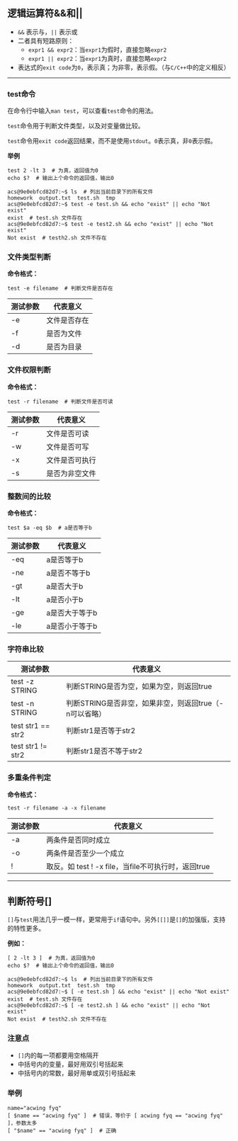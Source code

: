 ## 逻辑运算符&&和||

+   `&&` 表示与，`||` 表示或
+   二者具有短路原则：
    +   `expr1 && expr2`：当`expr1`为假时，直接忽略`expr2`
    +   `expr1 || expr2`：当`expr1`为真时，直接忽略`expr2`
+   表达式的`exit code`为`0`，表示真；为非零，表示假。（与`C/C++`中的定义相反）

---

### test命令

在命令行中输入`man test`，可以查看`test`命令的用法。

`test`命令用于判断文件类型，以及对变量做比较。

`test`命令用`exit code`返回结果，而不是使用`stdout`。`0`表示真，非`0`表示假。

**举例**

```shell
test 2 -lt 3  # 为真，返回值为0
echo $?  # 输出上个命令的返回值，输出0
```

```shell
acs@9e0ebfcd82d7:~$ ls  # 列出当前目录下的所有文件
homework  output.txt  test.sh  tmp
acs@9e0ebfcd82d7:~$ test -e test.sh && echo "exist" || echo "Not exist"
exist  # test.sh 文件存在
acs@9e0ebfcd82d7:~$ test -e test2.sh && echo "exist" || echo "Not exist"
Not exist  # testh2.sh 文件不存在
```

### 文件类型判断

**命令格式：**

``` shell
test -e filename  # 判断文件是否存在
```

|测试参数|代表意义|
|---|---|
|-e|文件是否存在|
|-f|是否为文件|
|-d|是否为目录|


### 文件权限判断

**命令格式：**

```shell
test -r filename  # 判断文件是否可读
```

|测试参数|代表意义|
|---|---|
|-r|文件是否可读|
|-w|文件是否可写|
|-x|文件是否可执行|
|-s|是否为非空文件|


### 整数间的比较

**命令格式：**

```shell
test $a -eq $b  # a是否等于b
```

|测试参数|代表意义|
|---|---|
|-eq|a是否等于b|
|-ne|a是否不等于b|
|-gt|a是否大于b|
|-lt|a是否小于b|
|-ge|a是否大于等于b|
|-le|a是否小于等于b|

### 字符串比较

|测试参数|	代表意义|
|---|---|
|test -z STRING	|判断STRING是否为空，如果为空，则返回true|
|test -n STRING	|判断STRING是否非空，如果非空，则返回true（-n可以省略）|
|test str1 == str2	|判断str1是否等于str2|
|test str1 != str2	|判断str1是否不等于str2|

### 多重条件判定

**命令格式：**

```shell
test -r filename -a -x filename
```

|测试参数|	代表意义|
|---|---|
|-a|两条件是否同时成立|
|-o|两条件是否至少一个成立|
|!|取反。如 test ! -x file，当file不可执行时，返回true|

---

## 判断符号[]

`[]`与`test`用法几乎一模一样，更常用于`if`语句中。另外`[[]]`是`[]`的加强版，支持的特性更多。

**例如：**

```shell
[ 2 -lt 3 ]  # 为真，返回值为0
echo $?  # 输出上个命令的返回值，输出0
```

```shell
acs@9e0ebfcd82d7:~$ ls  # 列出当前目录下的所有文件
homework  output.txt  test.sh  tmp
acs@9e0ebfcd82d7:~$ [ -e test.sh ] && echo "exist" || echo "Not exist"
exist  # test.sh 文件存在
acs@9e0ebfcd82d7:~$ [ -e test2.sh ] && echo "exist" || echo "Not exist"
Not exist  # testh2.sh 文件不存在
```

### 注意点

+   `[]`内的每一项都要用空格隔开
+   中括号内的变量，最好用双引号括起来
+   中括号内的常数，最好用单或双引号括起来

### 举例

```shell
name="acwing fyq"
[ $name == "acwing fyq" ]  # 错误，等价于 [ acwing fyq == "acwing fyq" ]，参数太多
[ "$name" == "acwing fyq" ]  # 正确
```

